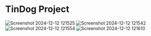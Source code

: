 # TinDog Project

![Screenshot 2024-12-12 121525](https://github.com/user-attachments/assets/b742be4e-d176-458f-8339-58edaed10641)
![Screenshot 2024-12-12 121542](https://github.com/user-attachments/assets/e0bf2ec3-03fd-47fb-b667-92b2f64fe8da)
![Screenshot 2024-12-12 121554](https://github.com/user-attachments/assets/931e52f7-1c04-432c-8af8-79f458d13d80)
![Screenshot 2024-12-12 121610](https://github.com/user-attachments/assets/ba703cb1-9026-450c-a44c-10ba03523eaa)
